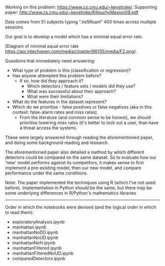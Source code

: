 Working on this problem: https://www.cs.cmu.edu/~keystroke/.
Supporting paper: http://www.cs.cmu.edu/~keystroke/KillourhyMaxion09.pdf

Data comes from 51 subjects typing ".tie5Roanl" 400 times across multiple sessions.

Our goal is to develop a model which has a minimal equal error rate. 

(Diagram of minimal equal error rate https://api.intechopen.com/media/chapter/66135/media/F2.png).

Questions that immediately need answering:
- What type of problem is this (classification or regression)?
- Has anyone attempted this problem before?
    - If so, how did they approach it? 
        - Which detectors / feature sets / models did they use?
        - What was successful about their approach? 
        - What were their limitations?
- What do the features in the dataset represent?
- Which do we prioritise - false positives or false negatives (aka in this context: false-alarm rates and miss rates).
    - From the literature (and common sense to be honest), we should prioritise lowering miss rates (it's better to lock out a user, than have a threat access the system).

These were largely answered through reading the aforementioned paper, and doing some background reading and research.

The aforementioned paper also detailed a method by which different detectors could be compared on the same dataset. So to evaluate how our 'new' model performs against its competitors, it makes sense to first implement a pre-existing model, then our new model, and compare performance under the same conditions.

Note: The paper implemented the techniques using R (which I've not used before). Implementation in Python _should_ be the same, but there may be some underlying differences in R/Python's mathematics libraries

-----
Order in which the notebooks were devised (and the logical order in which to read them):
- exploratoryAnalysis.ipynb
- manhattan.ipynb
- manhattanNoDD.ipynb
- manhattanNoUD.ipynb
- manhattanNoH.ipynb
- manhattanFiltered.ipynb
- manhattanFilteredNoUD.ipynb
- comparedDetectors.ipynb
